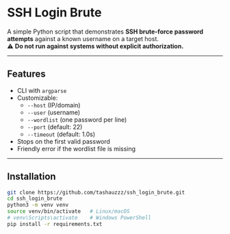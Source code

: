 # SSH Login Brute

A simple Python script that demonstrates **SSH brute-force password attempts** against a known username on a target host.  
⚠️ **Do not run against systems without explicit authorization.**

---

## Features

- CLI with `argparse`
- Customizable:
  - `--host` (IP/domain)
  - `--user` (username)
  - `--wordlist` (one password per line)
  - `--port` (default: 22)
  - `--timeout` (default: 1.0s)
- Stops on the first valid password
- Friendly error if the wordlist file is missing

---

## Installation

```bash
git clone https://github.com/tashauzzz/ssh_login_brute.git
cd ssh_login_brute
python3 -m venv venv
source venv/bin/activate   # Linux/macOS
# venv\Scripts\activate    # Windows PowerShell
pip install -r requirements.txt
